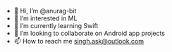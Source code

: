 - 👋 Hi, I’m @anurag-bit
- 👀 I’m interested in ML
- 🌱 I’m currently learning Swift 
- 💞️ I’m looking to collaborate on Android app projects
- 📫 How to reach me singh.ask@outlook.com


<!---
anurag-bit/anurag-bit is a ✨ special ✨ repository because its `README.md` (this file) appears on your GitHub profile.
You can click the Preview link to take a look at your changes.
--->
